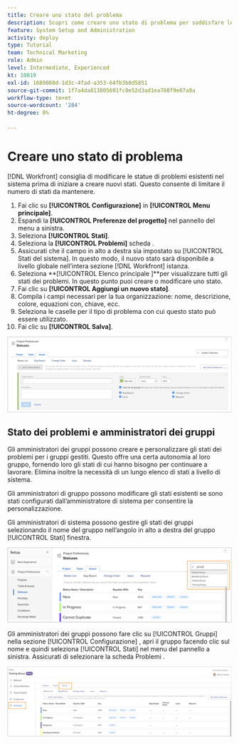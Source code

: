```yaml
---
title: Creare uno stato del problema
description: Scopri come creare uno stato di problema per soddisfare le esigenze dei flussi di lavoro della tua organizzazione.
feature: System Setup and Administration
activity: deploy
type: Tutorial
team: Technical Marketing
role: Admin
level: Intermediate, Experienced
kt: 10019
exl-id: 1689080d-1d3c-4fad-a353-64fb3b0d5851
source-git-commit: 1f7a4da813805691fc0e52d3ad1ea708f9e07a9a
workflow-type: tm+mt
source-wordcount: '284'
ht-degree: 0%

---
```


# Creare uno stato di problema

[!DNL Workfront] consiglia di modificare le statue di problemi esistenti nel sistema prima di iniziare a creare nuovi stati. Questo consente di limitare il numero di stati da mantenere.

1. Fai clic su **[!UICONTROL Configurazione]** in **[!UICONTROL Menu principale]**.
1. Espandi la **[!UICONTROL Preferenze del progetto]** nel pannello del menu a sinistra.
1. Seleziona **[!UICONTROL Stati]**.
1. Seleziona la **[!UICONTROL Problemi]** scheda .
1. Assicurati che il campo in alto a destra sia impostato su [!UICONTROL Stati del sistema]. In questo modo, il nuovo stato sarà disponibile a livello globale nell’intera sezione [!DNL Workfront] istanza.
1. Seleziona **[!UICONTROL Elenco principale ]**per visualizzare tutti gli stati dei problemi. In questo punto puoi creare o modificare uno stato.
1. Fai clic su **[!UICONTROL Aggiungi un nuovo stato]**.
1. Compila i campi necessari per la tua organizzazione: nome, descrizione, colore, equazioni con, chiave, ecc.
1. Seleziona le caselle per il tipo di problema con cui questo stato può essere utilizzato.
1. Fai clic su **[!UICONTROL Salva]**.

![Nuova finestra di stato su [!UICONTROL Stati] page](assets/admin-fund-create-issue-status.png)

## Stato dei problemi e amministratori dei gruppi

Gli amministratori dei gruppi possono creare e personalizzare gli stati dei problemi per i gruppi gestiti. Questo offre una certa autonomia al loro gruppo, fornendo loro gli stati di cui hanno bisogno per continuare a lavorare. Elimina inoltre la necessità di un lungo elenco di stati a livello di sistema.

Gli amministratori di gruppo possono modificare gli stati esistenti se sono stati configurati dall’amministratore di sistema per consentire la personalizzazione.

Gli amministratori di sistema possono gestire gli stati dei gruppi selezionando il nome del gruppo nell’angolo in alto a destra del gruppo [!UICONTROL Stati] finestra.

![Menu elenco gruppi in [!UICONTROL Stati] page](assets/admin-fund-change-group-master-list.png)

Gli amministratori dei gruppi possono fare clic su [!UICONTROL Gruppi] nella sezione [!UICONTROL Configurazione] , apri il gruppo facendo clic sul nome e quindi seleziona [!UICONTROL Stati] nel menu del pannello a sinistra. Assicurati di selezionare la scheda Problemi .

![[!UICONTROL Stati] sezione [!UICONTROL Gruppo] page](assets/admin-fund-group-issue-statuses.png)

<!---
For detailed information on how managing statuses can be done by group administrators, see these articles:
Create and customize group statuses
Group administrators
--->

<!---
learn more URLs
Issue statuses
Create and customize system-wide statuses
--->
